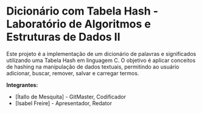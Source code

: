 # Dicionário com Tabela Hash - Laboratório de Algoritmos e Estruturas de Dados II

Este projeto é a implementação de um dicionário de palavras e significados utilizando uma Tabela Hash em linguagem C. O objetivo é aplicar conceitos de hashing na manipulação de dados textuais, permitindo ao usuário adicionar, buscar, remover, salvar e carregar termos.

**Integrantes:**
* [Ítallo de Mesquita] - GitMaster, Codificador
* [Isabel Freire] - Apresentador, Redator
